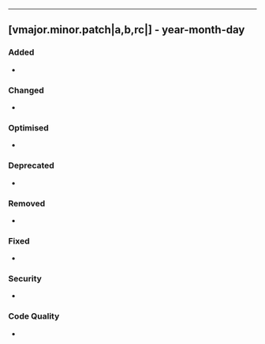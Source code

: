 ---
## [vmajor.minor.patch|a,b,rc|] - year-month-day
### Added
-
### Changed
-
### Optimised
-
### Deprecated
-
### Removed
-
### Fixed
-
### Security
-
### Code Quality
-
